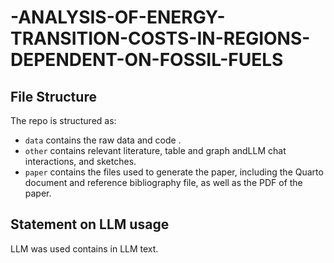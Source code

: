 # -ANALYSIS-OF-ENERGY-TRANSITION-COSTS-IN-REGIONS-DEPENDENT-ON-FOSSIL-FUELS


## File Structure

The repo is structured as:

-   `data` contains the raw data and code .
-   `other` contains relevant literature, table and graph andLLM chat interactions, and sketches.
-   `paper` contains the files used to generate the paper, including the Quarto document and reference bibliography file, as well as the PDF of the paper. 



## Statement on LLM usage

LLM was used contains in LLM text.